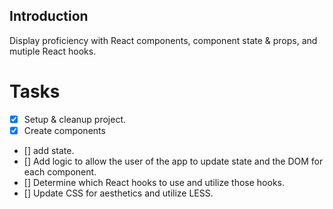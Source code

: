 ## Introduction
Display proficiency with React components, component state & props, and mutiple React hooks. 


# Tasks

- [x] Setup & cleanup project. 
- [x] Create components
- [] add state.
- [] Add logic to allow the user of the app to update state and the DOM for each component.
- [] Determine which React hooks to use and utilize those hooks.
- [] Update CSS for aesthetics and utilize LESS.